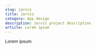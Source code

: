 ```yaml
---
slug: jarvis
title: Jarvis
category: App design
description: Jarvis project description
article: Lorem ipsum
---
```

Lorem ipsum
